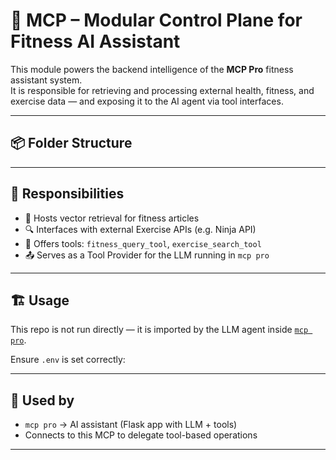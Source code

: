 # 🧠 MCP – Modular Control Plane for Fitness AI Assistant

This module powers the backend intelligence of the **MCP Pro** fitness assistant system.  
It is responsible for retrieving and processing external health, fitness, and exercise data — and exposing it to the AI agent via tool interfaces.

---

## 📦 Folder Structure


---

## 🔌 Responsibilities

- 🧠 Hosts vector retrieval for fitness articles  
- 🔍 Interfaces with external Exercise APIs (e.g. Ninja API)  
- 🧰 Offers tools: `fitness_query_tool`, `exercise_search_tool`  
- 📤 Serves as a Tool Provider for the LLM running in `mcp pro`  

---

## 🏗️ Usage

This repo is not run directly — it is imported by the LLM agent inside [`mcp pro`](https://github.com/your-org/mcp-pro).

Ensure `.env` is set correctly:


---

## 🔁 Used by

- `mcp pro` → AI assistant (Flask app with LLM + tools)  
- Connects to this MCP to delegate tool-based operations

---
